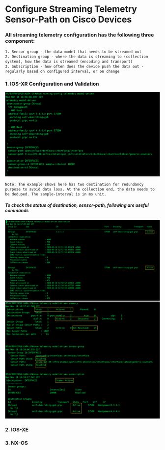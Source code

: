 # Configure Streaming Telemetry Sensor-Path on Cisco Devices
### All streaming telemetry configuration has the following three component:
    1. Sensor group - the data model that needs to be streamed out
    2. Destination group - where the data is streaming to (collection system), how the data is streamed (encoding and transport)
    3. Subscription - how often does the device push the data out - regularly based on configured interval, or on change

### 1. IOS-XR Configuration and Validation
![Screenshot](images/ios-xr.png)

    Note: The example shows here has two destination for redundancy purpose to avoid data loss. At the collection end, the data needs to be deduped. The sample-interval is in ms unit.
##### To check the status of destination, sensor-path, following are useful commands
![Screenshot](images/destination.png)
![Screenshot](images/ios-xr2.png)

### 2. IOS-XE

### 3. NX-OS

